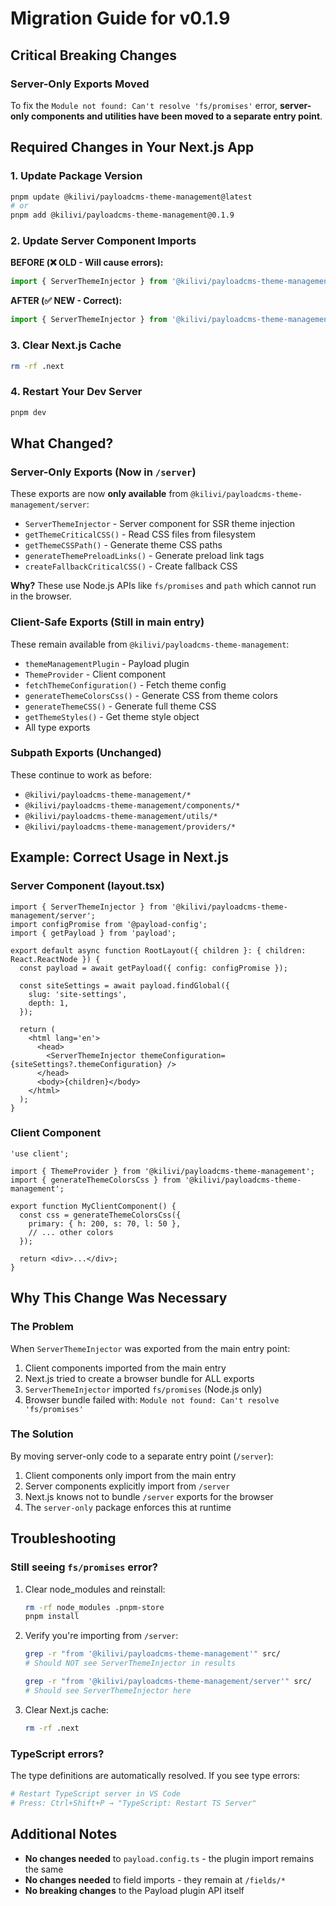 # Migration Guide for v0.1.9

## Critical Breaking Changes

### Server-Only Exports Moved

To fix the `Module not found: Can't resolve 'fs/promises'` error, **server-only components and utilities have been moved to a separate entry point**.

## Required Changes in Your Next.js App

### 1. Update Package Version

```bash
pnpm update @kilivi/payloadcms-theme-management@latest
# or
pnpm add @kilivi/payloadcms-theme-management@0.1.9
```

### 2. Update Server Component Imports

**BEFORE (❌ OLD - Will cause errors):**

```typescript
import { ServerThemeInjector } from '@kilivi/payloadcms-theme-management';
```

**AFTER (✅ NEW - Correct):**

```typescript
import { ServerThemeInjector } from '@kilivi/payloadcms-theme-management/server';
```

### 3. Clear Next.js Cache

```bash
rm -rf .next
```

### 4. Restart Your Dev Server

```bash
pnpm dev
```

## What Changed?

### Server-Only Exports (Now in `/server`)

These exports are now **only available** from `@kilivi/payloadcms-theme-management/server`:

- `ServerThemeInjector` - Server component for SSR theme injection
- `getThemeCriticalCSS()` - Read CSS files from filesystem
- `getThemeCSSPath()` - Generate theme CSS paths
- `generateThemePreloadLinks()` - Generate preload link tags
- `createFallbackCriticalCSS()` - Create fallback CSS

**Why?** These use Node.js APIs like `fs/promises` and `path` which cannot run in the browser.

### Client-Safe Exports (Still in main entry)

These remain available from `@kilivi/payloadcms-theme-management`:

- `themeManagementPlugin` - Payload plugin
- `ThemeProvider` - Client component
- `fetchThemeConfiguration()` - Fetch theme config
- `generateThemeColorsCss()` - Generate CSS from theme colors
- `generateThemeCSS()` - Generate full theme CSS
- `getThemeStyles()` - Get theme style object
- All type exports

### Subpath Exports (Unchanged)

These continue to work as before:

- `@kilivi/payloadcms-theme-management/*`
- `@kilivi/payloadcms-theme-management/components/*`
- `@kilivi/payloadcms-theme-management/utils/*`
- `@kilivi/payloadcms-theme-management/providers/*`

## Example: Correct Usage in Next.js

### Server Component (layout.tsx)

```tsx
import { ServerThemeInjector } from '@kilivi/payloadcms-theme-management/server';
import configPromise from '@payload-config';
import { getPayload } from 'payload';

export default async function RootLayout({ children }: { children: React.ReactNode }) {
  const payload = await getPayload({ config: configPromise });

  const siteSettings = await payload.findGlobal({
    slug: 'site-settings',
    depth: 1,
  });

  return (
    <html lang='en'>
      <head>
        <ServerThemeInjector themeConfiguration={siteSettings?.themeConfiguration} />
      </head>
      <body>{children}</body>
    </html>
  );
}
```

### Client Component

```tsx
'use client';

import { ThemeProvider } from '@kilivi/payloadcms-theme-management';
import { generateThemeColorsCss } from '@kilivi/payloadcms-theme-management';

export function MyClientComponent() {
  const css = generateThemeColorsCss({
    primary: { h: 200, s: 70, l: 50 },
    // ... other colors
  });

  return <div>...</div>;
}
```

## Why This Change Was Necessary

### The Problem

When `ServerThemeInjector` was exported from the main entry point:

1. Client components imported from the main entry
2. Next.js tried to create a browser bundle for ALL exports
3. `ServerThemeInjector` imported `fs/promises` (Node.js only)
4. Browser bundle failed with: `Module not found: Can't resolve 'fs/promises'`

### The Solution

By moving server-only code to a separate entry point (`/server`):

1. Client components only import from the main entry
2. Server components explicitly import from `/server`
3. Next.js knows not to bundle `/server` exports for the browser
4. The `server-only` package enforces this at runtime

## Troubleshooting

### Still seeing `fs/promises` error?

1. Clear node_modules and reinstall:

   ```bash
   rm -rf node_modules .pnpm-store
   pnpm install
   ```

2. Verify you're importing from `/server`:

   ```bash
   grep -r "from '@kilivi/payloadcms-theme-management'" src/
   # Should NOT see ServerThemeInjector in results

   grep -r "from '@kilivi/payloadcms-theme-management/server'" src/
   # Should see ServerThemeInjector here
   ```

3. Clear Next.js cache:
   ```bash
   rm -rf .next
   ```

### TypeScript errors?

The type definitions are automatically resolved. If you see type errors:

```bash
# Restart TypeScript server in VS Code
# Press: Ctrl+Shift+P → "TypeScript: Restart TS Server"
```

## Additional Notes

- **No changes needed** to `payload.config.ts` - the plugin import remains the same
- **No changes needed** to field imports - they remain at `/fields/*`
- **No breaking changes** to the Payload plugin API itself
